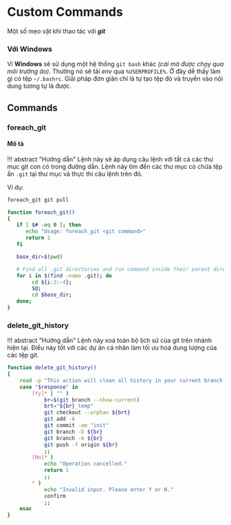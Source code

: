 # Custom Commands

Một số mẹo vặt khi thao tác với ___git___

### Với Windows

Vì __Windows__ sẽ sử dụng một hệ thống `git bash` khác _(cái mà được chạy qua môi trường ảo)_. Thường nó sẽ tải _env_ qua `%USERPROFILE%`. Ở đây dễ thấy làm gì có tệp `~/.bashrc`. Giải pháp đơn giản chỉ là tự tạo tệp đó và truyền vào nội dung tương tự là được.

## Commands

### foreach_git

#### Mô tả

!!! abstract "Hướng dẫn"
   Lệnh này sẽ áp dụng câu lệnh với tất cả các thư mục git con có trong đường dẫn. Lệnh này tìm đến các thư mục có chứa tệp ẩn `.git` tại thư mục và thực thi câu lệnh trên đó.

   Ví dụ:

   ```bash
   foreach_git git pull
   ```

```bash
function foreach_git()
{
   if [ $# -eq 0 ]; then
      echo "Usage: foreach_git <git command>"
      return 1
   fi

   base_dir=$(pwd)

   # Find all .git directories and run command inside their parent directories
   for i in $(find -name .git); do
        cd ${i:2:-4};
        $@;
        cd $base_dir;
   done;
}
```

### delete_git_history

!!! abstract "Hướng dẫn"
   Lệnh này xoá toàn bộ lịch sử của git trên nhánh hiện tại. Điều này tốt với các dự án cá nhân làm tối ưu hoá dung lượng của các tệp git.

```bash
function delete_git_history()
{
    read -p "This action will clean all history in your current branch! Are you sure [Y/n] " response
    case "$response" in
        [Yy]* | "" )
            br=$(git branch --show-current)
            brt="${br}_temp"
            git checkout --orphan ${brt}
            git add -A
            git commit -am "init"
            git branch -D ${br}
            git branch -m ${br}
            git push -f origin ${br}
            ;;
        [Nn]* )
            echo "Operation cancelled."
            return 1
            ;;
        * )
            echo "Invalid input. Please enter Y or N."
            confirm
            ;;
    esac
}
```